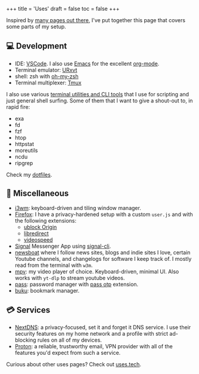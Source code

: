 +++
title = 'Uses'
draft = false
toc = false
+++

Inspired by [many pages out there](https://uses.tech/), I've put together this page that covers some parts of my setup.

## 💻 Development

- IDE: [VSCode](https://code.visualstudio.com/). I also use [Emacs](https://www.gnu.org/emacs) for the excellent [org-mode](https://orgmode.org/).
- Terminal emulator: [URxvt](http://software.schmorp.de/pkg/rxvt-unicode.html)
- shell: zsh with [oh-my-zsh](https://ohmyz.sh/)
- Terminal multiplexer: [Tmux](https://github.com/tmux/tmux)

I also use various [terminal utilities and CLI tools](https://terminaltrove.com/)
that I use for scripting and just general shell surfing.
Some of them that I want to give a shout-out to, in rapid fire:

- exa
- fd
- fzf
- htop
- httpstat
- moreutils
- ncdu
- ripgrep

Check my [dotfiles](https://github.com/thatmlopsguy/dotfiles).

## 🎲 Miscellaneous

- [i3wm](https://i3wm.org/): keyboard-driven and tiling window manager.
- [Firefox](https://mozilla.org/firefox): I have a privacy-hardened setup with a custom `user.js` and
with the following extensions:
  - [ublock Origin](https://github.com/gorhill/uBlock)
  - [libredirect](https://github.com/libredirect/browser_extension)
  - [videospeed](https://github.com/codebicycle/videospeed)
- [Signal](https://www.signal.org/) Messenger App using [signal-cli](https://github.com/AsamK/signal-cli).
- [newsboat](https://newsboat.org/) where I follow news sites, blogs and indie sites I love,
certain Youtube channels, and changelogs for software I keep track of. I mostly read from the terminal with `w3m`.
- [mpv](https://mpv.io/): my video player of choice. Keyboard-driven, minimal UI. Also works with `yt-dlp` to stream youtube videos.
- [pass](https://www.passwordstore.org/): password manager with [pass otp](https://github.com/tadfisher/pass-otp) extension.
- [buku](https://github.com/jarun/buku): bookmark manager.

## 💳 Services

- [NextDNS](https://nextdns.io/): a privacy-focused, set it and forget it DNS service. I use their security features on my home network
and a profile with strict ad-blocking rules on all of my devices.
- [Proton](https://proton.me/): a reliable, trustworthy email, VPN provider with all of the features you'd expect from such a service.

Curious about other uses pages? Check out [uses.tech](https://uses.tech/).
